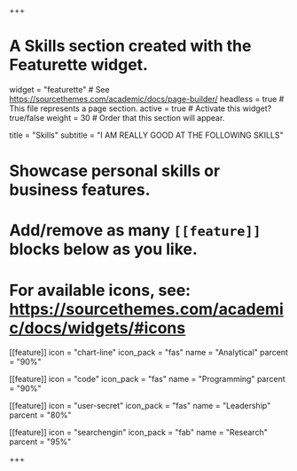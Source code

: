 +++
# A Skills section created with the Featurette widget.
widget = "featurette"  # See https://sourcethemes.com/academic/docs/page-builder/
headless = true  # This file represents a page section.
active = true  # Activate this widget? true/false
weight = 30  # Order that this section will appear.

title = "Skills"
subtitle = "I AM REALLY GOOD AT THE FOLLOWING SKILLS"

# Showcase personal skills or business features.
# 
# Add/remove as many `[[feature]]` blocks below as you like.
# 
# For available icons, see: https://sourcethemes.com/academic/docs/widgets/#icons

[[feature]]
  icon = "chart-line"
  icon_pack = "fas"
  name = "Analytical"
  parcent = "90%"

[[feature]]
  icon = "code"
  icon_pack = "fas"
  name = "Programming"
  parcent = "90%"
  
[[feature]]
  icon = "user-secret"
  icon_pack = "fas"
  name = "Leadership"
  parcent = "80%"  
  
[[feature]]
  icon = "searchengin"
  icon_pack = "fab"
  name = "Research"
  parcent = "95%"

+++
